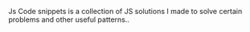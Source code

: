 Js Code snippets is a collection of JS solutions I made to solve certain problems and other useful patterns..
